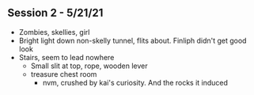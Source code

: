 ## Session 2 - 5/21/21
* Zombies, skellies, girl
* Bright light down non-skelly tunnel, flits about. Finliph didn't get good look
* Stairs, seem to lead nowhere
  * Small slit at top, rope, wooden lever
  * treasure chest room
    * nvm, crushed by kai's curiosity. And the rocks it induced
